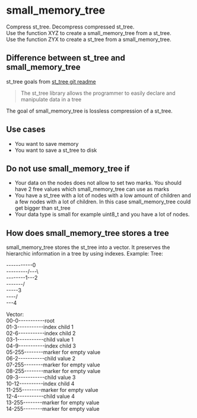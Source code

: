 # small_memory_tree  
Compress st_tree. Decompress compressed st_tree.  
Use the function XYZ to create a small_memory_tree from a st_tree.  
Use the function ZYX to create a st_tree from a small_memory_tree.  

## Difference between st_tree and small_memory_tree
st_tree goals from [st_tree git readme](https://github.com/erikerlandson/st_tree)
>The st_tree library allows the programmer to easily declare and manipulate data in a tree  

The goal of small_memory_tree is lossless compression of a st_tree.

## Use cases
- You want to save memory
- You want to save a st_tree to disk

## Do not use small_memory_tree if
- Your data on the nodes does not allow to set two marks. You should have 2 free values which small_memory_tree can use as marks
- You have a st_tree with a lot of nodes with a low amount of children and a few nodes with a lot of children. In this case small_memory_tree could get bigger than st_tree
- Your data type is small for example uint8_t and you have a lot of nodes.

## How does small_memory_tree stores a tree
small_memory_tree stores the st_tree into a vector. It preserves the hierarchic information in a tree by using indexes.
Example:
Tree:

-----------0  
---------/---\  
--------1---2  
-------/  
-----3  
----/  
---4  
   
Vector:  
00-0-----------root       
01-3-----------index child 1  
02-6-----------index child 2  
03-1-----------child value 1  
04-9-----------index child 3  
05-255--------marker for empty value  
06-2-----------child value 2  
07-255--------marker for empty value  
08-255--------marker for empty value  
09-3-----------child value 3  
10-12----------index child 4  
11-255--------marker for empty value  
12-4-----------child value 4  
13-255--------marker for empty value  
14-255--------marker for empty value  
